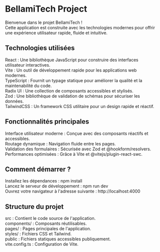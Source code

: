 # BellamiTech Project
Bienvenue dans le projet BellamiTech ! \
Cette application est construite avec les technologies modernes pour offrir une expérience utilisateur rapide, fluide et intuitive.

## Technologies utilisées
React : Une bibliothèque JavaScript pour construire des interfaces utilisateur interactives. \
Vite : Un outil de développement rapide pour les applications web modernes. \
TypeScript : Fournit un typage statique pour améliorer la qualité et la maintenabilité du code. \
Radix UI : Une collection de composants accessibles et stylisés.\
Zod : Une bibliothèque de validation de schémas pour sécuriser les données. \
TailwindCSS : Un framework CSS utilitaire pour un design rapide et réactif.

## Fonctionnalités principales
Interface utilisateur moderne : Conçue avec des composants réactifs et accessibles. \
Routage dynamique : Navigation fluide entre les pages. \
Validation des formulaires : Sécurisée avec Zod et @hookform/resolvers. \
Performances optimisées : Grâce à Vite et @vitejs/plugin-react-swc.

## Comment démarrer ?
Installez les dépendances : npm install \
Lancez le serveur de développement : npm run dev \
Ouvrez votre navigateur à l'adresse suivante : http://localhost:4000

## Structure du projet
src : Contient le code source de l'application. \
components/ : Composants réutilisables. \
pages/ : Pages principales de l'application. \
styles/ : Fichiers CSS et Tailwind. \
public : Fichiers statiques accessibles publiquement. \
vite.config.ts : Configuration de Vite.
